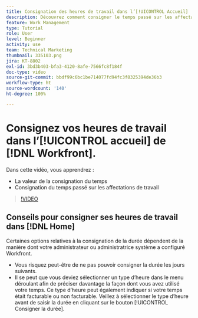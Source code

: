 ```yaml
---
title: Consignation des heures de travail dans l’[!UICONTROL Accueil]
description: Découvrez comment consigner le temps passé sur les affectations de travail dans  [!DNL  Workfront]. Découvrez pourquoi votre organisation peut exiger la consignation du temps de travail.
feature: Work Management
type: Tutorial
role: User
level: Beginner
activity: use
team: Technical Marketing
thumbnail: 335103.png
jira: KT-8802
exl-id: 3bd3b403-bfa3-4120-8afe-7566fc8f184f
doc-type: video
source-git-commit: bbdf99c6bc1be714077fd94fc3f8325394de36b3
workflow-type: ht
source-wordcount: '140'
ht-degree: 100%

---
```


# Consignez vos heures de travail dans l’[!UICONTROL accueil] de [!DNL Workfront].

Dans cette vidéo, vous apprendrez :

* La valeur de la consignation du temps
* Consignation du temps passé sur les affectations de travail

>[!VIDEO](https://video.tv.adobe.com/v/3438600/?quality=12&learn=on&enablevpops=1&captions=fre_fr)

## Conseils pour consigner ses heures de travail dans [!DNL Home]

Certaines options relatives à la consignation de la durée dépendent de la manière dont votre administrateur ou administratrice système a configuré Workfront.

* Vous risquez peut-être de ne pas pouvoir consigner la durée les jours suivants.
* Il se peut que vous deviez sélectionner un type d’heure dans le menu déroulant afin de préciser davantage la façon dont vous avez utilisé votre temps. Ce type d’heure peut également indiquer si votre temps était facturable ou non facturable. Veillez à sélectionner le type d’heure avant de saisir la durée en cliquant sur le bouton [!UICONTROL Consigner la durée].

<!--
learn more URLs
-->
